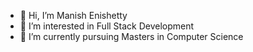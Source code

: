 - 👋 Hi, I’m Manish Enishetty
- 👀 I’m interested in Full Stack Development
- 🌱 I’m currently pursuing Masters in Computer Science
